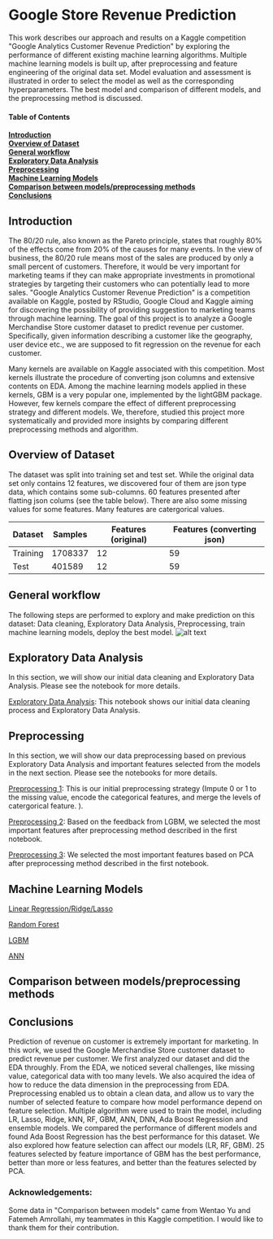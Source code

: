 # Google Store Revenue Prediction
This work describes our approach and results on a Kaggle competition "Google Analytics Customer Revenue Prediction" by exploring the performance of different existing machine learning algorithms. Multiple machine learning models is built up, after preprocessing and feature engineering of the original data set. Model evaluation and assessment is illustrated in order to select the model as well as the corresponding hyperparameters. The best model and comparison of different models, and the preprocessing method is discussed.

#### Table of Contents
**[Introduction](#Introduction)**<br>
**[Overview of Dataset](#Overview-of-Dataset)**<br>
**[General workflow](#General-workflow)**<br>
**[Exploratory Data Analysis](#Exploratory-Data-Analysis)**<br>
**[Preprocessing](#Preprocessing)**<br>
**[Machine Learning Models](#Machine-Learning-Models)**<br>
**[Comparison between models/preprocessing methods](#Comparison-between-models-preprocessing-methods)**<br>
**[Conclusions](#Conclusions)**<br>

## Introduction
The 80/20 rule, also known as the Pareto principle, states that roughly 80\% of the effects come from 20\% of the causes for many events.
In the view of business, the  80/20 rule means most of the sales are produced by only a small percent of customers. Therefore, it would be very important for marketing teams if they can make appropriate investments in promotional strategies by targeting their customers who 
can potentially lead to more sales. "Google Analytics Customer Revenue Prediction" is a competition available on Kaggle, posted by RStudio, Google Cloud and Kaggle aiming for discovering the possibility of providing suggestion to marketing teams through machine learning. The goal of this project is to analyze a Google Merchandise Store customer dataset to predict revenue per customer. Specifically, given information describing a customer like the geography, user device etc., we are supposed to fit regression on the revenue for each customer.

Many kernels are available on Kaggle associated with this competition. Most kernels illustrate the procedure of converting json columns and extensive contents on EDA. Among the machine learning models applied in these kernels, GBM is a very popular one, implemented by the lightGBM package. However, few kernels compare the effect of different preprocessing strategy and different models. We, therefore, studied this project more systematically and provided more insights by comparing different preprocessing methods and algorithm.

## Overview of Dataset
The dataset was split into training set and test set. While the original data set only contains 12 features, we discovered four of them are json type data, which contains some sub-columns. 60 features presented after flatting json colums (see the table below). There are also some missing values for some features. Many features are catergorical values. 

| Dataset  | Samples | Features (original) | Features (converting json) |
| ------------- | ------------- | ------------- | ------------- |
| Training  | 1708337  | 12  | 59  |
| Test  | 401589  | 12  | 59  |

## General workflow
The following steps are performed to explory and make prediction on this dataset: Data cleaning, Exploratory Data Analysis, Preprocessing, train machine learning models, deploy the best model.
![alt text](https://github.com/ziwei1992/Google-Store-Revenue-Prediction/blob/master/workflow.png "workflow illustration")

## Exploratory Data Analysis
In this section, we will show our initial data cleaning and Exploratory Data Analysis. Please see the notebook for more details.

[Exploratory Data Analysis](https://github.com/ziwei1992/Google-Store-Revenue-Prediction/blob/master/Eda.ipynb): This notebook shows our initial data cleaning process and Exploratory Data Analysis.

## Preprocessing
In this section, we will show our data preprocessing based on previous Exploratory Data Analysis and important features selected from the models in the next section. Please see the notebooks for more details.

[Preprocessing 1](https://github.com/ziwei1992/Google-Store-Revenue-Prediction/blob/master/Preprocessing-1.ipynb): This is our initial preprocessing strategy (Impute 0 or 1 to the missing value, encode the categorical features, and merge the levels of catergorical feature. ).

[Preprocessing 2](https://github.com/ziwei1992/Google-Store-Revenue-Prediction/blob/master/Preprocessing-2.ipynb): Based on the feedback from LGBM, we selected the most important features after preprocessing method described in the first notebook.

[Preprocessing 3](https://github.com/ziwei1992/Google-Store-Revenue-Prediction/blob/master/Preprocessing-3.ipynb): We selected the most important features based on PCA after preprocessing method described in the first notebook.

## Machine Learning Models
[Linear Regression/Ridge/Lasso](https://github.com/ziwei1992/Google-Store-Revenue-Prediction/blob/master/Linear.ipynb)

[Random Forest]()

[LGBM]()

[ANN]()

## Comparison between models/preprocessing methods

## Conclusions

Prediction of revenue on customer is extremely important for marketing. In this work, we used the Google Merchandise Store customer dataset to predict revenue per customer. We first analyzed our dataset and did the EDA throughly. From the EDA, we noticed several challenges, like missing value, categorical data with too many levels. We also acquired the idea of how to reduce the data dimension in the preprocessing from EDA. Preprocessing enabled us to obtain a clean data, and allow us to vary the number of selected feature to compare how model performance depend on feature selection. Multiple algorithm were used to train the model, including LR, Lasso, Ridge, kNN, RF, GBM, ANN, DNN, Ada Boost Regression and ensemble models. We compared the performance of different models and found Ada Boost Regression has the best performance for this dataset. We also explored how feature selection can affect our models (LR, RF, GBM). 25 features selected by feature importance of GBM has the best performance, better than more or less features, and better than the features selected by PCA.

### Acknowledgements:
Some data in "Comparison between models" came from Wentao Yu and Fatemeh Amrollahi, my teammates in this Kaggle competition. I would like to thank them for their contribution.



